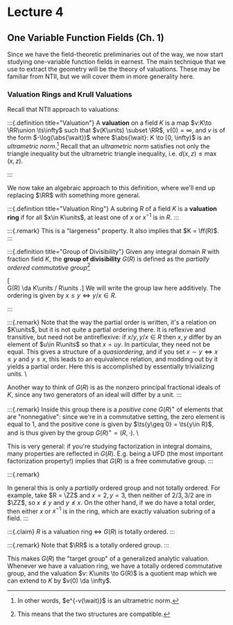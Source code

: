 # Lecture 4 

## One Variable Function Fields (Ch. 1)

Since we have the field-theoretic preliminaries out of the way, we now start studying one-variable function fields in earnest.
The main technique that we use to extract the geometry will be the theory of valuations.
These may be familiar from NTII, but we will cover them in more generality here.

### Valuation Rings and Krull Valuations

Recall that NTII approach to valuations:

:::{.definition title="Valuation"}
A **valuation** on a field $K$ is a map $v:K\to \RR\union \ts\infty$ such that $v(K\units) \subset \RR$, $v(0) = \infty$, and $v$ is of the form $-\log(\abs{\wait})$ where $\abs{\wait}: K \to [0, \infty)$ is an *ultrametric norm*.[^efficient_valuation]
Recall that an *ultrametric norm* satisfies not only the triangle inequality but the ultrametric triangle inequality, i.e. $d(x, z) \leq \max(x, z)$.

[^efficient_valuation]: In other words, $e^{-v(\wait)}$ is an ultrametric norm.

:::

We now take an algebraic approach to this definition, where we'll end up replacing $\RR$ with something more general.

:::{.definition title="Valuation Ring"}
A subring $R$ of a field $K$ is a **valuation ring** if for all $x\in K\units$, at least one of $x$ or $x^{-1}$ is in $R$.
:::

:::{.remark}
This is a "largeness" property. 
It also implies that $K = \ff(R)$.
:::

:::{.definition title="Group of Divisibility"}
Given any integral domain $R$ with fraction field $K$, the **group of divisibility** $G(R)$ is defined as the *partially ordered commutative group*[^compatibility_note]

\[  
G(R) \da K\units / R\units
.\]
We will write the group law here additively.
The ordering is given by $x\leq y \iff y/x \in R$.

[^compatibility_note]: This means that the two structures are compatible.

:::

:::{.remark}
Note that the way the partial order is written, it's a relation on $K\units$, but it is not quite a partial ordering there.
It is reflexive and transitive, but need not be antireflexive: if $x/y, y/x\in R$ then $x,y$ differ by an element of $u\in R\units$ so that $x=uy$.
In particular, they need not be equal.
This gives a structure of a *quasiordering*, and if you set $x\sim y \iff x\leq y$ and $y\leq x$, this leads to an equivalence relation, and modding out by it yields a partial order.
Here this is accomplished by essentially trivializing units.
\

Another way to think of $G(R)$ is as the nonzero principal fractional ideals of $K$, since any two generators of an ideal will differ by a unit.
:::

:::{.remark}
Inside this group there is a *positive cone* $G(R)^+$ of elements that are "nonnegative": since we're in a commutative setting, the zero element is equal to 1, and the positive cone is given by $\ts{y\geq 0} = \ts{y\in R}$, and is thus given by the group $G(R)^+ = (R, \cdot)$.
\

This is very general: if you're studying factorization in integral domains, many properties are reflected in $G(R)$.
E.g. being a UFD (the most important factorization property!) implies that $G(R)$ is a free commutative group.
:::

:::{.remark}

In general this is only a *partially* ordered group and not totally ordered. 
For example, take $R = \ZZ$ and $x=2, y=3$, then neither of $2/3, 3/2$ are in $\ZZ$, so $x\not\leq y$ and $y\not\leq x$.
On the other hand, if we do have a total order, then either $x$ or $x^{-1}$ is in the ring, which are exactly valuation subring of a field.
:::

:::{.claim}
$R$ is a valuation ring $\iff$ $G(R)$ is totally ordered.
:::

:::{.remark}
Note that $\RR$ is a totally ordered group.
:::

This makes $G(R)$ the "target group" of a generalized analytic valuation.
Whenever we have a valuation ring, we have a totally ordered commutative group, and the valuation $v: K\units \to G(R)$ is a quotient map which we can extend to $K$ by $v(0) \da \infty$.



